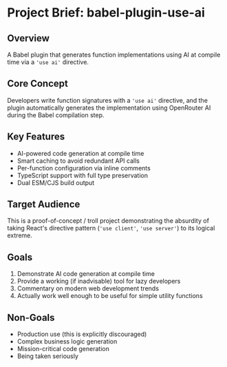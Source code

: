 # Project Brief: babel-plugin-use-ai

## Overview
A Babel plugin that generates function implementations using AI at compile time via a `'use ai'` directive.

## Core Concept
Developers write function signatures with a `'use ai'` directive, and the plugin automatically generates the implementation using OpenRouter AI during the Babel compilation step.

## Key Features
- AI-powered code generation at compile time
- Smart caching to avoid redundant API calls
- Per-function configuration via inline comments
- TypeScript support with full type preservation
- Dual ESM/CJS build output

## Target Audience
This is a proof-of-concept / troll project demonstrating the absurdity of taking React's directive pattern (`'use client'`, `'use server'`) to its logical extreme.

## Goals
1. Demonstrate AI code generation at compile time
2. Provide a working (if inadvisable) tool for lazy developers
3. Commentary on modern web development trends
4. Actually work well enough to be useful for simple utility functions

## Non-Goals
- Production use (this is explicitly discouraged)
- Complex business logic generation
- Mission-critical code generation
- Being taken seriously
